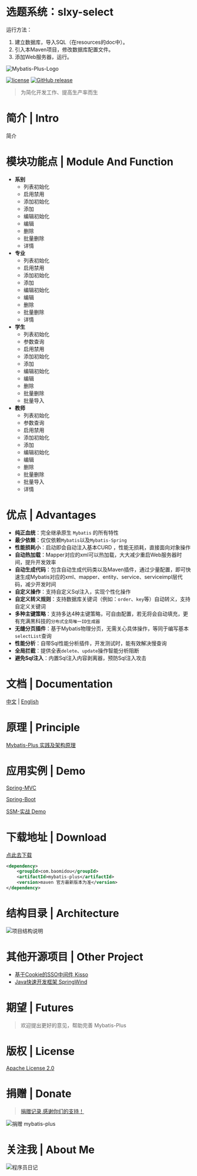 # 选题系统：slxy-select

运行方法：

1. 建立数据库，导入SQL（在resources的doc中）。
2. 引入本Maven项目，修改数据库配置文件。
3. 添加Web服务器，运行。

![Mybatis-Plus-Logo](http://git.oschina.net/uploads/images/2016/0824/211639_4d931e7f_12260.png "logo")

[![license](https://img.shields.io/github/license/baomidou/mybatis-plus.svg?maxAge=2592000)](http://www.apache.org/licenses/LICENSE-2.0)
[![GitHub release](https://img.shields.io/github/release/baomidou/mybatis-plus.svg?maxAge=2592000)](https://github.com/baomidou/mybatis-plus)

> 为简化开发工作、提高生产率而生

# 简介 | Intro

简介

# 模块功能点 | Module And Function
- **系别**  
    * 列表初始化  
    * 启用禁用  
    * 添加初始化  
    * 添加  
    * 编辑初始化
    * 编辑
    * 删除  
    * 批量删除
    * 详情
- **专业** 
    * 列表初始化  
    * 启用禁用  
    * 添加初始化  
    * 添加  
    * 编辑初始化
    * 编辑
    * 删除  
    * 批量删除
    * 详情
- **学生**  
    * 列表初始化
    * 参数查询  
    * 启用禁用  
    * 添加初始化  
    * 添加  
    * 编辑初始化
    * 编辑
    * 删除  
    * 批量删除
    * 批量导入
- **教师**
    * 列表初始化
    * 参数查询  
    * 启用禁用  
    * 添加初始化  
    * 添加  
    * 编辑初始化
    * 编辑
    * 删除  
    * 批量删除
    * 批量导入
    * 详情

# 优点 | Advantages

- **纯正血统**：完全继承原生 `Mybatis` 的所有特性
- **最少依赖**：仅仅依赖`Mybatis`以及`Mybatis-Spring`
- **性能损耗小**：启动即会自动注入基本CURD ，性能无损耗，直接面向对象操作
- **自动热加载**：Mapper对应的xml可以热加载，大大减少重启Web服务器时间，提升开发效率
- **自动生成代码**：包含自动生成代码类以及Maven插件，通过少量配置，即可快速生成Mybatis对应的xml、mapper、entity、service、serviceimpl层代码，减少开发时间
- **自定义操作**：支持自定义Sql注入，实现个性化操作
- **自定义转义规则**：支持数据库关键词（例如：`order`、`key`等）自动转义，支持自定义关键词
- **多种主键策略**：支持多达4种主键策略，可自由配置，若无将会自动填充，更有充满黑科技的`分布式全局唯一ID生成器`
- **无缝分页插件**：基于Mybatis物理分页，无需关心具体操作，等同于编写基本`selectList`查询
- **性能分析**：自带Sql性能分析插件，开发测试时，能有效解决慢查询
- **全局拦截**：提供全表`delete`、`update`操作智能分析阻断
- **避免Sql注入**：内置Sql注入内容剥离器，预防Sql注入攻击

# 文档 | Documentation

[中文](http://mp.baomidou.com/) | [English](http://mp.baomidou.com/en/)

# 原理 | Principle

[Mybatis-Plus 实践及架构原理](http://git.oschina.net/baomidou/mybatis-plus/attach_files)

# 应用实例 | Demo

[Spring-MVC](https://git.oschina.net/baomidou/mybatisplus-spring-mvc)

[Spring-Boot](https://git.oschina.net/baomidou/mybatisplus-spring-boot)

[SSM-实战 Demo](http://git.oschina.net/juapk/SpringWind)

# 下载地址 | Download

[点此去下载](http://maven.aliyun.com/nexus/#nexus-search;quick~mybatis-plus)

```xml
<dependency>
    <groupId>com.baomidou</groupId>
    <artifactId>mybatis-plus</artifactId>
    <version>maven 官方最新版本为准</version>
</dependency>
```

# 结构目录 | Architecture

![项目结构说明](http://git.oschina.net/uploads/images/2016/0821/161516_58956b85_12260.png "项目结构说明")

# 其他开源项目 | Other Project

- [基于Cookie的SSO中间件 Kisso](http://git.oschina.net/baomidou/kisso)
- [Java快速开发框架 SpringWind](http://git.oschina.net/juapk/SpringWind)

# 期望 | Futures

> 欢迎提出更好的意见，帮助完善 Mybatis-Plus

# 版权 | License

[Apache License 2.0](http://www.apache.org/licenses/LICENSE-2.0)

# 捐赠 | Donate

> [捐赠记录,感谢你们的支持！](http://git.oschina.net/baomidou/kisso/wikis/%E6%8D%90%E8%B5%A0%E8%AE%B0%E5%BD%95)

![捐赠 mybatis-plus](http://git.oschina.net/uploads/images/2015/1222/211207_0acab44e_12260.png "支持一下mybatis-plus")

# 关注我 | About Me

![程序员日记](http://git.oschina.net/uploads/images/2016/0121/093728_1bc1658f_12260.png "程序员日记")